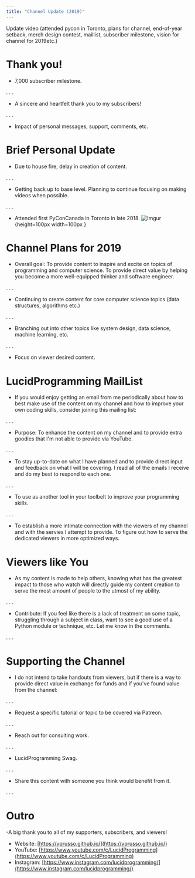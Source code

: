```yaml
---
title: "Channel Update (2019)"
---
```

Update video (attended pycon in Toronto, plans for channel, end-of-year setback, merch design contest, maillist, subscriber milestone, vision for channel for 2019etc.)

# Thank you!

- 7,000 subscriber milestone.

. . .

- A sincere and heartfelt thank you to my subscribers!

. . .

- Impact of personal messages, support, comments, etc. 

# Brief Personal Update

- Due to house fire, delay in creation of content.

. . .

- Getting back up to base level. Planning to continue focusing on making videos when possible.

. . .

- Attended first PyConCanada in Toronto in late 2018.
![Imgur](https://i.imgur.com/oigB7qw.png){height=100px width=100px }

# Channel Plans for 2019

- Overall goal: To provide content to inspire and excite on topics of programming and computer science.
To provide direct value by helping you become a more well-equipped thinker and software engineer.

. . .

- Continuing to create content for core computer science topics (data structures, algorithms etc.)

. . .

- Branching out into other topics like system design, data science, machine learning, etc.

. . .

- Focus on viewer desired content.

# LucidProgramming MailList

- If you would enjoy getting an email from me periodically about how to best make use of the content
on my channel and how to improve your own coding skills, consider joining this mailing list:

. . . 

- Purpose: To enhance the content on my channel and to provide extra goodies that I'm not able to
provide via YouTube.

. . .

- To stay up-to-date on what I have planned and to provide direct input and feedback on what I
will be covering. I read all of the emails I receive and do my best to respond to each one.

. . .

- To use as another tool in your toolbelt to improve your programming skills.
 
. . .

- To establish a more intimate connection with the viewers of my channel and with the servies
I attempt to provide. To figure out how to serve the dedicated viewers in more optimized ways.

# Viewers like You

- As my content is made to help others, knowing what has the greatest impact to those who watch
will directly guide my content creation to serve the most amount of people to the utmost of my ability.

. . .

- Contribute: If you feel like there is a lack of treatment on some topic, struggling through a subject
in class, want to see a good use of a Python module or technique, etc. Let me know in the comments.

. . .

# Supporting the Channel

- I do not intend to take handouts from viewers, but if there is a way to provide direct value in exchange
for funds and if you've found value from the channel:

. . .

- Request a specific tutorial or topic to be covered via Patreon.

. . .

- Reach out for consulting work.

. . .

- LucidProgramming Swag.

. . .

- Share this content with someone you think would benefit from it.

. . . 

# Outro

-A big thank you to all of my supporters, subscribers, and viewers!

- Website: [https://vprusso.github.io/](https://vprusso.github.io/)
- YouTube: [https://www.youtube.com/c/LucidProgramming](https://www.youtube.com/c/LucidProgramming)
- Instagram: [https://www.instagram.com/lucidprogramming/](https://www.instagram.com/lucidprogramming/)

